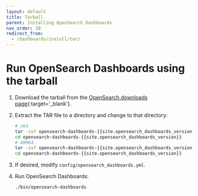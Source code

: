 ```yaml
---
layout: default
title: Tarball
parent: Installing OpenSearch Dashboards
nav_order: 30
redirect_from: 
  - /dashboards/install/tar/
---
```


# Run OpenSearch Dashboards using the tarball

1. Download the tarball from the [OpenSearch downloads page](https://opensearch.org/downloads.html){:target='\_blank'}.

1. Extract the TAR file to a directory and change to that directory:

   ```bash
   # x64
   tar -zxf opensearch-dashboards-{{site.opensearch_dashboards_version}}-linux-x64.tar.gz
   cd opensearch-dashboards-{{site.opensearch_dashboards_version}}
   # ARM64
   tar -zxf opensearch-dashboards-{{site.opensearch_dashboards_version}}-linux-arm64.tar.gz
   cd opensearch-dashboards-{{site.opensearch_dashboards_version}}
   ```

1. If desired, modify `config/opensearch_dashboards.yml`.

1. Run OpenSearch Dashboards:

   ```bash
   ./bin/opensearch-dashboards
   ```

